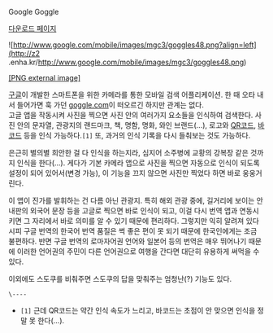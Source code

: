 Google Goggle

[다운로드 페이지](http://www.google.com/mobile/goggles/)

![http://www.google.com/mobile/images/mgc3/goggles48.png?align=left](http://z2
.enha.kr/http://www.google.com/mobile/images/mgc3/goggles48.png)

[[PNG external image]](http://www.google.com/mobile/images/mgc3/goggles48.png)

[구글](%EA%B5%AC%EA%B8%80.md)이 개발한 스마트폰을 위한 카메라를 통한 모바일 검색 어플리케이션. 한 때 오타 내서
들어가면 훅 가던 [goggle.com](%EA%B3%A0%EA%B8%80#s-2.md)이 떠오르긴 하지만 관계는 없다.  
고글 앱을 작동시켜 사진을 찍으면 사진 안의 여러가지 요소들을 인식하여 검색한다. 사진 안의 문자열, 관광지의 랜드마크, 책, 명함, 명화,
와인 브랜드(...), 로고와 [QR코드](QR%EC%BD%94%EB%93%9C.md),
[바코드](%EB%B0%94%EC%BD%94%EB%93%9C.md) 등을 인식 가능하다.`[1]` 또, 과거의 인식 기록을 다시
들춰보는 것도 가능하다.

은근히 별의별 희안한 걸 다 인식을 하는지라, 심지어 소주병에 교황의 강복장 같은 것까지 인식을 한다(...). 게다가 기본 카메라 앱으로
사진을 찍으면 자동으로 인식이 되도록 설정이 되어 있어서(변경 가능), 이 기능을 끄지 않으면 사진만 찍었다 하면 바로 웅웅거린다.

이 앱이 진가를 발휘하는 건 다름 아닌 관광지. 특히 해외 관광 중에, 길거리에 보이는 안내판의 외국어 문장 등을 고글로 찍으면 바로 인식이
되고, 이걸 다시 번역 앱과 연동시키면 그 자리에서 바로 의미를 알 수 있기 때문에 편리하다. 그렇지만 익히 알려져 있다시피 구글 번역의
한국어 번역 품질은 썩 좋은 편이 못 되기 때문에 한국인에게는 조금 불편하다. 반면 구글 번역의 로마자어권 언어와 일본어 등의 번역은 매우
뛰어나기 때문에 이러한 언어권의 주민이 다른 언어권으로 여행을 간다면 대단히 유용하게 써먹을 수 있다.

이외에도 스도쿠를 비춰주면 스도쿠의 답을 맞춰주는 엄청난(?) 기능도 있다.

`\----`

  * `[1]` 근데 QR코드는 약간 인식 속도가 느리고, 바코드는 초점이 안 맞으면 인식을 정말 못 한다(...).

